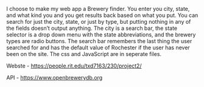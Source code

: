 I choose to make my web app a Brewery finder. You enter you city, state, and what kind you and you get results back based on what you put. You can search for just the city, state, or just by type, but putting nothing in any of the fields doesn’t output anything. The city is a search bar, the state selector is a drop down menu with the state abbreviations, and the brewery types are radio buttons. The search bar remembers the last thing the user searched for and has the default value of Rochester if the user has never been on the site. The css and JavaScript are in seperate files.

Webste - <https://people.rit.edu/txd7163/230/project2/>

API - <https://www.openbrewerydb.org>
